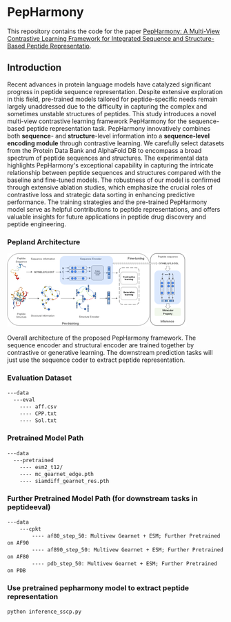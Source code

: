 # PepHarmony

This repository contains the code for the paper [PepHarmony: A Multi-View Contrastive Learning Framework for Integrated Sequence and Structure-Based Peptide Representatio](https://arxiv.org/abs/2401.11360). 

## Introduction

Recent advances in protein language models have catalyzed significant progress in peptide sequence representation. Despite extensive exploration in this field, pre-trained models tailored for peptide-specific needs remain largely unaddressed due to the difficulty in capturing the complex and sometimes unstable structures of peptides. This study introduces a novel multi-view contrastive learning framework PepHarmony for the sequence-based peptide representation task. PepHarmony innovatively combines both **sequence**- and **structure**-level information into a **sequence-level encoding module** through contrastive learning. We carefully select datasets from the Protein Data Bank and AlphaFold DB to encompass a broad spectrum of peptide sequences and structures. The experimental data highlights PepHarmony's exceptional capability in capturing the intricate relationship between peptide sequences and structures compared with the baseline and fine-tuned models. The robustness of our model is confirmed through extensive ablation studies, which emphasize the crucial roles of contrastive loss and strategic data sorting in enhancing predictive performance. The training strategies and the pre-trained PepHarmony model serve as helpful contributions to peptide representations, and offers valuable insights for future applications in peptide drug discovery and peptide engineering. 

### Pepland Architecture

![pepharmony](./doc/main.png)

Overall architecture of the proposed PepHarmony framework. The sequence encoder and structural encoder are trained together by contrastive or generative learning. The downstream prediction tasks will just use the sequence coder to extract peptide representation.

### Evaluation Dataset
```
---data
  ---eval
    ---- aff.csv
    ---- CPP.txt
    ---- Sol.txt
```
### Pretrained Model Path
```
---data
  ---pretrained
    ---- esm2_t12/
    ---- mc_gearnet_edge.pth
    ---- siamdiff_gearnet_res.pth
```

### Further Pretrained Model Path (for downstream tasks in peptideeval)

```
---data
    ---cpkt
        ---- af80_step_50: Multivew Gearnet + ESM; Further Pretrained on AF90
        ---- af890_step_50: Multivew Gearnet + ESM; Further Pretrained on AF80
        ---- pdb_step_50: Multivew Gearnet + ESM; Further Pretrained on PDB
```

### Use pretrained pepharmony model to extract peptide representation

```bash
python inference_sscp.py
```